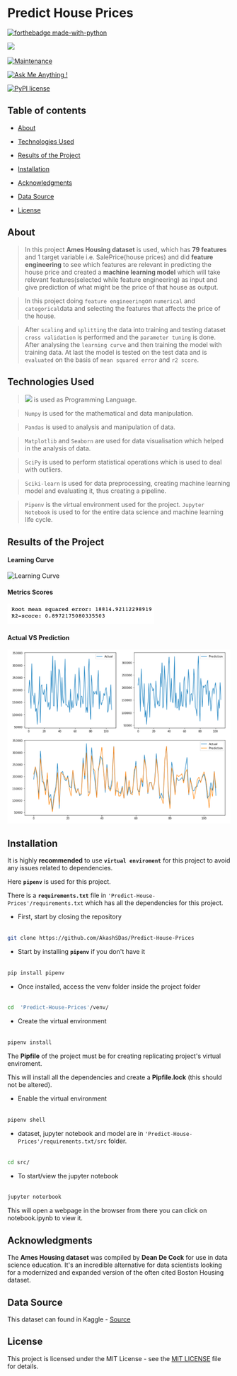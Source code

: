 
# Predict House Prices

  

[![forthebadge made-with-python](http://ForTheBadge.com/images/badges/made-with-python.svg)](https://www.python.org/)

[![](https://img.shields.io/badge/python-3.8-blue.svg)](https://www.python.org/downloads/release/python-380/)

[![Maintenance](https://img.shields.io/badge/Maintained%3F-yes-green.svg)](https://github.com/AkashSDas)

[![Ask Me Anything !](https://img.shields.io/badge/Ask%20me-anything-1abc9c.svg)](https://github.com/AkashSDas)

[![PyPI license](https://img.shields.io/pypi/l/ansicolortags.svg)](LICENSE)

  
  

## Table of contents

  

*  [About](#about)

* [Technologies Used](#technologies-used)

* [Results of the Project](#results-of-the-project)

*  [Installation](#installation)

*  [Acknowledgments](#acknowledgments)

*  [Data Source](#data-source)

*  [License](#license)

  
  

## About

  

>In this project **Ames Housing dataset** is used, which has **79 features** and 1 target variable i.e. SalePrice(house prices) and did **feature engineering** to see which features are relevant in predicting the house price and created a **machine learning model** which will take relevant features(selected while feature engineering) as input and give prediction of what might be the price of that house as output.

> In this project doing `feature engineering`on `numerical` and `categorical`data and selecting the features that affects the price of the house.

> After `scaling` and `splitting` the data into training and testing dataset `cross validation` is performed and the `parameter tuning` is done. After analysing the `learning curve` and then training the model with training data. At last the model is tested on the test data and is `evaluated` on the basis of `mean squared error` and `r2 score`.

## Technologies Used

> [![](https://img.shields.io/badge/python-3.8-blue.svg)](https://www.python.org/downloads/release/python-380/) is used as Programming Language.

>  `Numpy` is used for the mathematical and data manipulation.

>  `Pandas` is used to analysis and manipulation of data.

> `Matplotlib` and `Seaborn` are used for data visualisation which helped in the analysis of data.

> `SciPy` is used to perform statistical operations which is used to deal with outliers.

> `Sciki-learn` is used for data preprocessing, creating machine learning model and evaluating it, thus creating a pipeline.

> `Pipenv` is the virtual environment used for the project. `Jupyter Notebook` is used to for the entire data science and machine learning life cycle.  

## Results of the Project

#### Learning Curve

![Learning Curve](https://github.com/AkashSDas/Predict-House-Prices/blob/master/project-results-images/leraning-curve.png)

####  Metrics Scores

![Metrics Scores](https://github.com/AkashSDas/Predict-House-Prices/blob/master/project-results-images/metrics-scores.png)

#### Actual VS Prediction

![Metrics Scores](https://github.com/AkashSDas/Predict-House-Prices/blob/master/project-results-images/actual-vs-prediction.png)

## Installation

  

It is highly **recommended** to use **`virtual enviroment`** for this project to avoid any issues related to dependencies.

  

Here **`pipenv`** is used for this project.

  

There is a **`requirements.txt`** file in `'Predict-House-Prices'/requirements.txt` which has all the dependencies for this project.

  

- First, start by closing the repository

  

```bash

git clone https://github.com/AkashSDas/Predict-House-Prices

```

  

- Start by installing **`pipenv`** if you don't have it

```bash

pip install pipenv

```

  

- Once installed, access the venv folder inside the project folder

```bash

cd  'Predict-House-Prices'/venv/

```

  

- Create the virtual environment

```bash

pipenv install

```

The **Pipfile** of the project must be for creating replicating project's virtual enviroment.

  

This will install all the dependencies and create a **Pipfile.lock** (this should not be altered).

  

- Enable the virtual environment

```bash

pipenv shell

```

  

- dataset, jupyter notebook and model are in `'Predict-House-Prices'/requirements.txt/src` folder.

  

```bash

cd src/

```

  

- To start/view the jupyter notebook

```bash

jupyter noterbook

```

  

This will open a webpage in the browser from there you can click on notebook.ipynb to view it.

  
  

## Acknowledgments

  

The **Ames Housing dataset** was compiled by **Dean De Cock** for use in data science education. It's an incredible alternative for data scientists looking for a modernized and expanded version of the often cited Boston Housing dataset.

  

## Data Source

  

This dataset can found in Kaggle - [Source](https://www.kaggle.com/c/house-prices-advanced-regression-techniques/data)

  

## License

  

This project is licensed under the MIT License - see the [MIT LICENSE](LICENSE) file for details.
